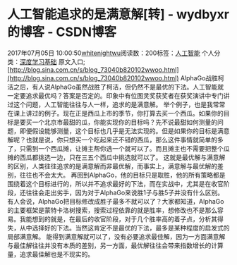 # 人工智能追求的是满意解[转] - wydbyxr的博客 - CSDN博客
2017年07月05日 10:00:50[whitenightwu](https://me.csdn.net/wydbyxr)阅读数：200标签：[人工智能](https://so.csdn.net/so/search/s.do?q=人工智能&t=blog)
个人分类：[深度学习基础](https://blog.csdn.net/wydbyxr/article/category/6829999)
原文入口;[http://blog.sina.com.cn/s/blog_73040b820102wwoo.html](http://blog.sina.com.cn/s/blog_73040b820102wwoo.html)
AlphaGo战胜柯洁之后，有人说AlphaGo虽然战胜了柯洁，但仍然不是最优的下法。人工智能就一定要追求最优吗？答案是否定的。印象中有位图灵奖获奖者在获奖演讲中专门讲过这个问题，人工智能往往与人一样，追求的是满意解。 
举个例子，也是我常常在课上讲过的例子。现在正是西瓜上市的季节，你打算去买一个西瓜。如果你的目标是要买一个北京市最甜的瓜，你能实现你的目标吗？先不说最甜如何测量的问题，即便假设能够测量，这个目标也几乎是无法实现的。但是如果你的目标是满意解呢？也就是说，你只想买一个吃起来还不错的西瓜，那么这件事情就简单的多了，只需到一个西瓜摊，让摊主帮你选一个就可以了。而且摊主也不需要把整个瓜摊的西瓜都挑选一边，只在三五个西瓜中挑选就可以了。 
这就是最优解与满意解的区别，人类往往追求的是满意解而非最优解，而事实上，满意解与最优解的差别，往往也不会太大。 
再回到AlphaGo，他的目标只是取胜，他的所有策略都是围绕着这个目标进行的，所以并不追求最好的下法，而在实战中，尤其是在收官阶段，还往往会走出劣手，因为对于AlphaGo来说胜1子与胜5子并没有什么区别。 
有人会说，AlphaGo把目标修改成胜子最多不就可以了？大家都知道，AlphaGo的主要框架是蒙特卡洛树搜索，搜索过程依靠的就是胜率，想修改也不是那么容易。我能想到的就是，在最后的收官阶段，对于几个胜率高的着子点，分析其得失，从中选择好的下法。当然这肯定不是最优的下法，最多是某种程度的启发式的局部满意解。 
能得到满意解就可以了，没有必要追求最佳解，因为一方面满意解与最佳解往往并没有本质的差别，另一方面，最优解往往会带来指数增长的计算量，追求最佳解也是不现实的。
